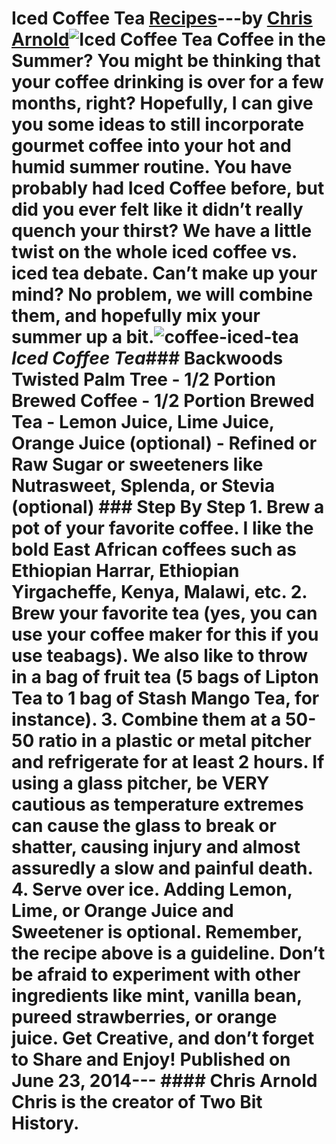 # Iced Coffee Tea [Recipes](https://ineedcoffee.com/section/coffee-recipes/)---by [Chris Arnold](https://ineedcoffee.com/by/chris-arnold/)![Iced Coffee Tea](https://ineedcoffee.com/images/posts/iced-coffee-tea/pitcher450.jpg) Coffee in the Summer? You might be thinking that your coffee drinking is over for a few months, right? Hopefully, I can give you some ideas to still incorporate gourmet coffee into your hot and humid summer routine. You have probably had Iced Coffee before, but did you ever felt like it didn’t really quench your thirst? We have a little twist on the whole iced coffee vs. iced tea debate. Can’t make up your mind? No problem, we will combine them, and hopefully mix your summer up a bit.![coffee-iced-tea](https://ineedcoffee.com/assets/coffee-iced-tea-650x425.D82Cy6K-_Z2kAO2X.webp)_Iced Coffee Tea_### Backwoods Twisted Palm Tree - 1/2 Portion Brewed Coffee - 1/2 Portion Brewed Tea - Lemon Juice, Lime Juice, Orange Juice (optional) - Refined or Raw Sugar or sweeteners like Nutrasweet, Splenda, or Stevia (optional) ### Step By Step 1. Brew a pot of your favorite coffee. I like the bold East African coffees such as Ethiopian Harrar, Ethiopian Yirgacheffe, Kenya, Malawi, etc. 2. Brew your favorite tea (yes, you can use your coffee maker for this if you use teabags). We also like to throw in a bag of fruit tea (5 bags of Lipton Tea to 1 bag of Stash Mango Tea, for instance). 3. Combine them at a 50-50 ratio in a plastic or metal pitcher and refrigerate for at least 2 hours. If using a glass pitcher, be VERY cautious as temperature extremes can cause the glass to break or shatter, causing injury and almost assuredly a slow and painful death. 4. Serve over ice. Adding Lemon, Lime, or Orange Juice and Sweetener is optional. Remember, the recipe above is a guideline. Don’t be afraid to experiment with other ingredients like mint, vanilla bean, pureed strawberries, or orange juice. Get Creative, and don’t forget to Share and Enjoy! Published on June 23, 2014--- #### Chris Arnold Chris is the creator of Two Bit History.
